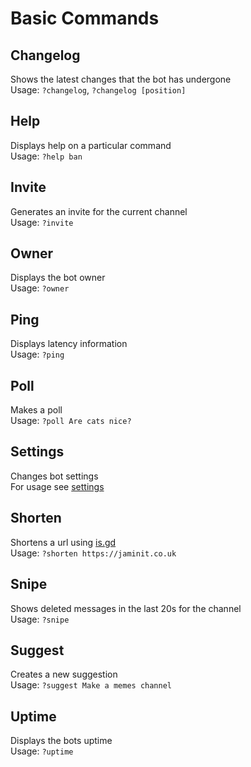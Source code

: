 # Basic Commands

## Changelog

Shows the latest changes that the bot has undergone  
Usage: `?changelog`, `?changelog [position]`

## Help

Displays help on a particular command  
Usage: `?help ban`

## Invite

Generates an invite for the current channel  
Usage: `?invite`

## Owner

Displays the bot owner  
Usage: `?owner`

## Ping

Displays latency information  
Usage: `?ping`

## Poll

Makes a poll  
Usage: `?poll Are cats nice?`

## Settings

Changes bot settings  
For usage see [settings](settings)

## Shorten

Shortens a url using [is.gd](https://is.gd)  
Usage: `?shorten https://jaminit.co.uk`

## Snipe

Shows deleted messages in the last 20s for the channel  
Usage: `?snipe`

## Suggest

Creates a new suggestion  
Usage: `?suggest Make a memes channel`

## Uptime

Displays the bots uptime  
Usage: `?uptime`
